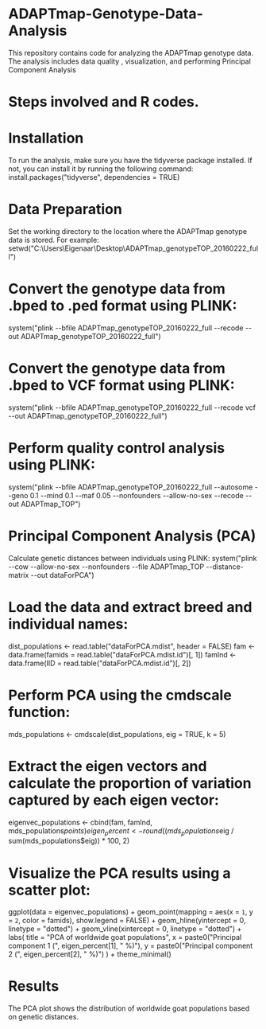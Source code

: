 # ADAPTmap-Genotype-Data-Analysis
This repository contains code for analyzing the ADAPTmap genotype data. The analysis includes data quality , visualization, and performing Principal Component Analysis 

# Steps involved and R codes.
# Installation
To run the analysis, make sure you have the tidyverse package installed. If not, you can install it by running the following command:
install.packages("tidyverse", dependencies = TRUE)

# Data Preparation
Set the working directory to the location where the ADAPTmap genotype data is stored. For example:
setwd("C:\\Users\\Eigenaar\\Desktop\\ADAPTmap_genotypeTOP_20160222_full")

# Convert the genotype data from .bped to .ped format using PLINK:
system("plink --bfile ADAPTmap_genotypeTOP_20160222_full --recode --out ADAPTmap_genotypeTOP_20160222_full")

# Convert the genotype data from .bped to VCF format using PLINK:
system("plink --bfile ADAPTmap_genotypeTOP_20160222_full --recode vcf --out ADAPTmap_genotypeTOP_20160222_full")

# Perform quality control analysis using PLINK:
system("plink --bfile ADAPTmap_genotypeTOP_20160222_full --autosome --geno 0.1 --mind 0.1 --maf 0.05 --nonfounders --allow-no-sex --recode --out ADAPTmap_TOP")

# Principal Component Analysis (PCA)
Calculate genetic distances between individuals using PLINK:
system("plink --cow --allow-no-sex --nonfounders --file ADAPTmap_TOP --distance-matrix --out dataForPCA")

# Load the data and extract breed and individual names:
dist_populations <- read.table("dataForPCA.mdist", header = FALSE)
fam <- data.frame(famids = read.table("dataForPCA.mdist.id")[, 1])
famInd <- data.frame(IID = read.table("dataForPCA.mdist.id")[, 2])

# Perform PCA using the cmdscale function:
mds_populations <- cmdscale(dist_populations, eig = TRUE, k = 5)

# Extract the eigen vectors and calculate the proportion of variation captured by each eigen vector:
eigenvec_populations <- cbind(fam, famInd, mds_populations$points)
eigen_percent <- round((mds_populations$eig / sum(mds_populations$eig)) * 100, 2)

# Visualize the PCA results using a scatter plot:
ggplot(data = eigenvec_populations) +
  geom_point(mapping = aes(x = `1`, y = `2`, color = famids), show.legend = FALSE) +
  geom_hline(yintercept = 0, linetype = "dotted") +
  geom_vline(xintercept = 0, linetype = "dotted") +
  labs(
    title = "PCA of worldwide goat populations",
    x = paste0("Principal component 1 (", eigen_percent[1], " %)"),
    y = paste0("Principal component 2 (", eigen_percent[2], " %)")
  ) +
  theme_minimal()

# Results
The PCA plot shows the distribution of worldwide goat populations based on genetic distances.
